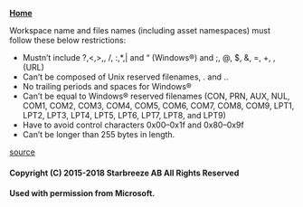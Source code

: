 **[Home](Home)**

Workspace name and files names (including asset namespaces) must follow these below restrictions:

- Mustn’t include ?,<,>,\, /, :,*,| and “ (Windows®) and ;, @, $, &, =, +, , (URL)
- Can’t be composed of Unix reserved filenames, . and ..
- No trailing periods and spaces for Windows®
- Can’t be equal to Windows® reserved filenames (CON, PRN, AUX, NUL, COM1, COM2, COM3, COM4, COM5, COM6, COM7, COM8, COM9, LPT1, LPT2, LPT3, LPT4, LPT5, LPT6, LPT7, LPT8, and LPT9)
- Have to avoid control characters 0x00–0x1f and 0x80–0x9f
- Can’t be longer than 255 bytes in length.

[source](https://docs.microsoft.com/en-us/windows/desktop/fileio/naming-a-file)

#### Copyright (C) 2015-2018 Starbreeze AB All Rights Reserved
#### Used with permission from Microsoft.
